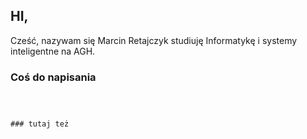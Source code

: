 ## HI,

Cześć, nazywam się Marcin Retajczyk studiuję Informatykę i systemy inteligentne na AGH.

### Coś do napisania

```cześć wszystkim :)



### tutaj też


